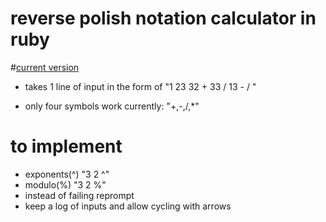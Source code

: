 # reverse polish notation calculator in ruby

#[current version](https://repl.it/D3eA/28)

* takes 1 line of input in the form of "1 23  32 + 33 / 13 - / "

* only four symbols work currently: "+,-,/,*"

# to implement
* exponents(^) "3 2 ^"
* modulo(%) "3 2 %"
* instead of failing reprompt
* keep a log of inputs and allow cycling with arrows
